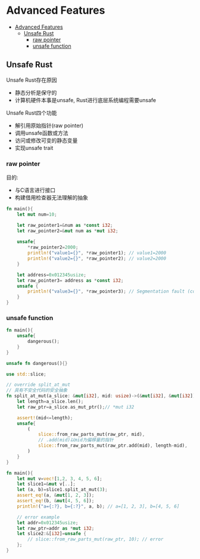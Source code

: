 # Advanced Features

- [Advanced Features](#advanced-features)
  - [Unsafe Rust](#unsafe-rust)
    - [raw pointer](#raw-pointer)
    - [unsafe function](#unsafe-function)

## Unsafe Rust

Unsafe Rust存在原因
- 静态分析是保守的
- 计算机硬件本事是unsafe, Rust进行底层系统编程需要unsafe

Unsafe Rust四个功能
- 解引用原始指针(raw pointer)
- 调用unsafe函数或方法
- 访问或修改可变的静态变量
- 实现unsafe trait

### raw pointer

目的: 
- 与C语言进行接口
- 构建借用检查器无法理解的抽象

```rs
fn main(){
    let mut num=10;

    let raw_pointer1=&num as *const i32;
    let raw_pointer2=&mut num as *mut i32;
    
    unsafe{
        *raw_pointer2=2000;
        println!("value1={}", *raw_pointer1); // value1=2000
        println!("value2={}", *raw_pointer2); // value2=2000
    }

    let address=0x012345usize;
    let raw_pointer3= address as *const i32;
    unsafe {
        println!("value3={}", *raw_pointer3); // Segmentation fault (core dumped), illegal visit
    }
}
```

### unsafe function

```rs
fn main(){
    unsafe{
        dangerous();
    }
}

unsafe fn dangerous(){}
```

```rs
use std::slice;

// override split_at_mut
// 具有不安全代码的安全抽象
fn split_at_mut(a_slice: &mut[i32], mid: usize)->(&mut[i32], &mut[i32]){
    let length=a_slice.len();
    let raw_ptr=a_slice.as_mut_ptr();// *mut i32

    assert!(mid<=length);
    unsafe{
        (
            slice::from_raw_parts_mut(raw_ptr, mid),
            // .add(mid)以mid为偏移量的指针
            slice::from_raw_parts_mut(raw_ptr.add(mid), length-mid),
        )
    }
}

fn main(){
    let mut v=vec![1,2, 3, 4, 5, 6];
    let slice1=&mut v[..];
    let (a, b)=slice1.split_at_mut(3);
    assert_eq!(a, &mut[1, 2, 3]);
    assert_eq!(b, &mut[4, 5, 6]);
    println!("a={:?}, b={:?}", a, b); // a=[1, 2, 3], b=[4, 5, 6]

    // error example
    let addr=0x012345usize;
    let raw_ptr=addr as *mut i32;
    let slice2:&[i32]=unsafe {
        // slice::from_raw_parts_mut(raw_ptr, 10); // error
    };
}
```